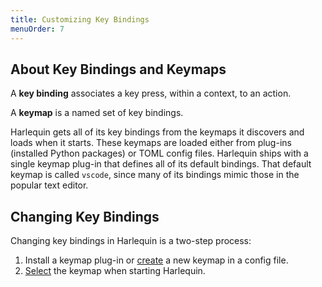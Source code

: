 ```yaml
---
title: Customizing Key Bindings
menuOrder: 7
---
```


## About Key Bindings and Keymaps

A **key binding** associates a key press, within a context, to an action.

A **keymap** is a named set of key bindings.

Harlequin gets all of its key bindings from the keymaps it discovers and loads when it starts. These keymaps are loaded either from plug-ins (installed Python packages) or TOML config files. Harlequin ships with a single keymap plug-in that defines all of its default bindings. That default keymap is called `vscode`, since many of its bindings mimic those in the popular text editor.

## Changing Key Bindings

Changing key bindings in Harlequin is a two-step process:

1. Install a keymap plug-in or [create](config) a new keymap in a config file.
2. [Select](usage) the keymap when starting Harlequin.